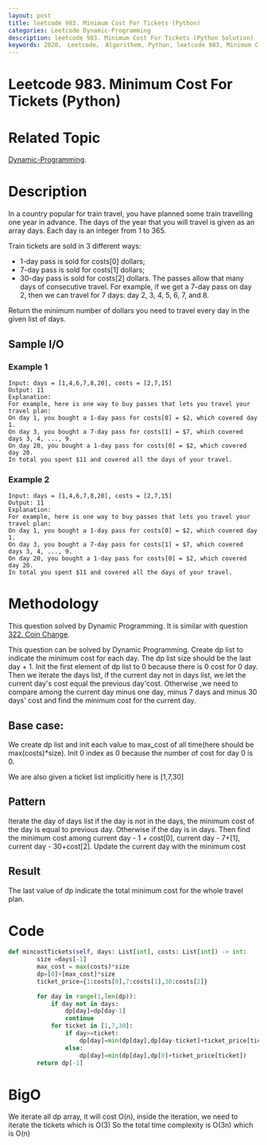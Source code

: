 ```yaml
---
layout: post
title: leetcode 983. Minimum Cost For Tickets (Python)
categories: Leetcode Dynamic-Programming
description: leetcode 983. Minimum Cost For Tickets (Python Solution)
keywords: 2020， Leetcode， Algorithem, Python, leetcode 983, Minimum Cost For Tickets, zhenyu
---
```


# Leetcode 983. Minimum Cost For Tickets (Python)

# Related Topic
<a href="/categories/#Dynamic-Programming" target="_blank"> Dynamic-Programming</a>.


# Description
In a country popular for train travel, you have planned some train travelling one year in advance.  The days of the year that you will travel is given as an array days.  Each day is an integer from 1 to 365.

Train tickets are sold in 3 different ways:

* 1-day pass is sold for costs[0] dollars;
* 7-day pass is sold for costs[1] dollars;
* 30-day pass is sold for costs[2] dollars.
The passes allow that many days of consecutive travel.  For example, if we get a 7-day pass on day 2, then we can travel for 7 days: day 2, 3, 4, 5, 6, 7, and 8.

Return the minimum number of dollars you need to travel every day in the given list of days.

## Sample I/O
### Example 1
```
Input: days = [1,4,6,7,8,20], costs = [2,7,15]
Output: 11
Explanation: 
For example, here is one way to buy passes that lets you travel your travel plan:
On day 1, you bought a 1-day pass for costs[0] = $2, which covered day 1.
On day 3, you bought a 7-day pass for costs[1] = $7, which covered days 3, 4, ..., 9.
On day 20, you bought a 1-day pass for costs[0] = $2, which covered day 20.
In total you spent $11 and covered all the days of your travel.
```

### Example 2
```
Input: days = [1,4,6,7,8,20], costs = [2,7,15]
Output: 11
Explanation: 
For example, here is one way to buy passes that lets you travel your travel plan:
On day 1, you bought a 1-day pass for costs[0] = $2, which covered day 1.
On day 3, you bought a 7-day pass for costs[1] = $7, which covered days 3, 4, ..., 9.
On day 20, you bought a 1-day pass for costs[0] = $2, which covered day 20.
In total you spent $11 and covered all the days of your travel.
```

# Methodology

This question solved by Dynamic Programming. It is similar with question <a href="/2020/02/27/lc322/" target="_blank"> 322. Coin Change</a>.

This question can be solved by Dynamic Programming.
Create dp list to indicate the minimum cost for each day. The dp list size should be the last day + 1. Init the first element of dp list to 0 because there is 0 cost for 0 day.
Then we iterate the days list, if the current day not in days list, we let the current day's cost equal the previous day'cost. Otherwise ,we need to compare among the current day minus one day, minus 7 days and minus 30 days' cost and find the minimum cost for the current day.

## Base case:
We create dp list and init each value to max_cost of all time(here should be max(costs)*size). Init 0 index as 0 because the number of cost for day 0 is 0.

We are also given a ticket list implicitly here is [1,7,30]

## Pattern
Iterate the day of days list if the day is not in the days, the minimum cost of the day is equal to previous day. Otherwise if the day is in days. Then find the minimum cost among current day - 1 + cost[0], current day - 7+[1], current day - 30+cost[2]. Update the current day with the minimum cost

## Result
The last value of dp indicate the total minimum cost for the whole travel plan.

# Code
```python
def mincostTickets(self, days: List[int], costs: List[int]) -> int:
        size =days[-1]
        max_cost = max(costs)*size
        dp=[0]+[max_cost]*size
        ticket_price={1:costs[0],7:costs[1],30:costs[2]}
        
        for day in range(1,len(dp)):
            if day not in days:
                dp[day]=dp[day-1]
                continue
            for ticket in [1,7,30]:
                if day>=ticket:
                    dp[day]=min(dp[day],dp[day-ticket]+ticket_price[ticket])
                else:
                    dp[day]=min(dp[day],dp[0]+ticket_price[ticket])
        return dp[-1]
```

# BigO
We iterate all dp array, it will cost O(n), inside the iteration, we need to iterate the tickets which is O(3) So the total time complexity is O(3n) which is O(n)



